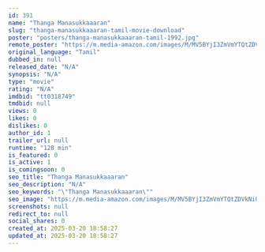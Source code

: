 ```yaml
---
id: 391
name: "Thanga Manasukkaaaran"
slug: "thanga-manasukkaaaran-tamil-movie-download"
poster: "posters/thanga-manasukkaaaran-tamil-1992.jpg"
remote_poster: "https://m.media-amazon.com/images/M/MV5BYjI3ZmVmYTQtZDVkNi00MTllLTkzNTEtNTQ5NzU5ZGIxOWI1XkEyXkFqcGdeQXVyNTM3MDMyMDQ@._V1_SX300.jpg"
original_language: "Tamil"
dubbed_in: null
released_date: "N/A"
synopsis: "N/A"
type: "movie"
rating: "N/A"
imdbid: "tt0318749"
tmdbid: null
views: 0
likes: 0
dislikes: 0
author_id: 1
trailer_url: null
runtime: "128 min"
is_featured: 0
is_active: 1
is_comingsoon: 0
seo_title: "Thanga Manasukkaaaran"
seo_description: "N/A"
seo_keywords: "\"Thanga Manasukkaaaran\""
seo_image: "https://m.media-amazon.com/images/M/MV5BYjI3ZmVmYTQtZDVkNi00MTllLTkzNTEtNTQ5NzU5ZGIxOWI1XkEyXkFqcGdeQXVyNTM3MDMyMDQ@._V1_SX300.jpg"
screenshots: null
redirect_to: null
social_shares: 0
created_at: 2025-03-20 18:58:27
updated_at: 2025-03-20 18:58:27
---
```


